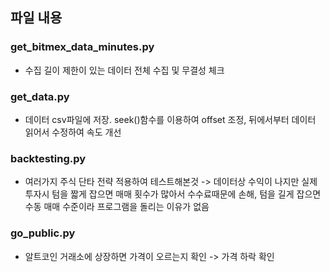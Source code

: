 ## 파일 내용

### get_bitmex_data_minutes.py

- 수집 길이 제한이 있는 데이터 전체 수집 및 무결성 체크

### get_data.py

- 데이터 csv파일에 저장. seek()함수를 이용하여 offset 조정, 뒤에서부터 데이터 읽어서 수정하여 속도 개선

### backtesting.py

- 여러가지 주식 단타 전략 적용하여 테스트해본것 -> 데이터상 수익이 나지만 실제 투자시 텀을 짧게 잡으면 매매 횟수가 많아서 수수료때문에 손해, 텀을 길게 잡으면 수동 매매 수준이라 프로그램을 돌리는 이유가 없음

### go_public.py

- 알트코인 거래소에 상장하면 가격이 오르는지 확인 -> 가격 하락 확인